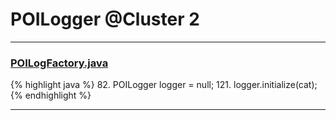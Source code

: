 # POILogger @Cluster 2

***

### [POILogFactory.java](https://searchcode.com/codesearch/view/97399957/)
{% highlight java %}
82. POILogger logger = null;
121.       logger.initialize(cat);
{% endhighlight %}

***

